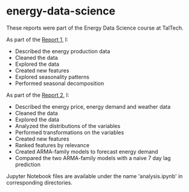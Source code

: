 # energy-data-science
These reports were part of the Energy Data Science course at TalTech.

As part of the [Report 1](https://github.com/kacperfin/energy-data-science/blob/main/Report%201/Energy%20Data%20Science%20-%20Report%201.pdf), I:
- Described the energy production data
- Cleaned the data
- Explored the data
- Created new features
- Explored seasonality patterns
- Performed seasonal decomposition

As part of the [Report 2](https://github.com/kacperfin/energy-data-science/blob/main/Report%202/Energy%20Data%20Science%20-%20Report%202.pdf), I:
- Described the energy price, energy demand and weather data
- Cleaned the data
- Explored the data
- Analyzed the distributions of the variables
- Performed transformations on the variables
- Created new features
- Ranked features by relevance
- Created ARMA-family models to forecast energy demand
- Compared the two ARMA-family models with a naive 7 day lag prediction

Jupyter Notebook files are available under the name 'analysis.ipynb' in corresponding directories.
